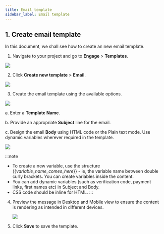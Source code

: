 ```yaml
---
title: Email template
sidebar_label: Email template
---
```


## 1. Create email template

In this document, we shall see how to create an new email template.

1.  Navigate to your project and go to **Engage** > **Templates**.
 
![](https://i.imgur.com/Hvh6o2m.jpg)

2.  Click **Create new template** > **Email**.

![](https://i.imgur.com/CkGsBvR.png)


3. Create the email template using the available options. 

![](https://i.imgur.com/nO7bXDG.png)
   
   a. Enter a **Template Name**.

   b. Provide an appropriate **Subject** line for the email.

   c. Design the email **Body** using HTML code or the Plain text mode. Use dynamic variables wherever required in the template.
   
   ![](https://i.imgur.com/uUX74CU.png)


:::note
* To create a new variable, use the structure {{*variable_name_comes_here*}} - ie, the variable name between double curly brackets.  You can create variables inside the content.
* You can add dynamic variables (such as verification code, payment links, first names etc) in Subject and Body.
* CSS code should be inline for HTML.
:::

4. Preview the message in Desktop and Mobile view to ensure the content is rendering as intended in different devices.

   ![](https://i.imgur.com/mT2KuPj.jpg)

5. Click **Save** to save the template.